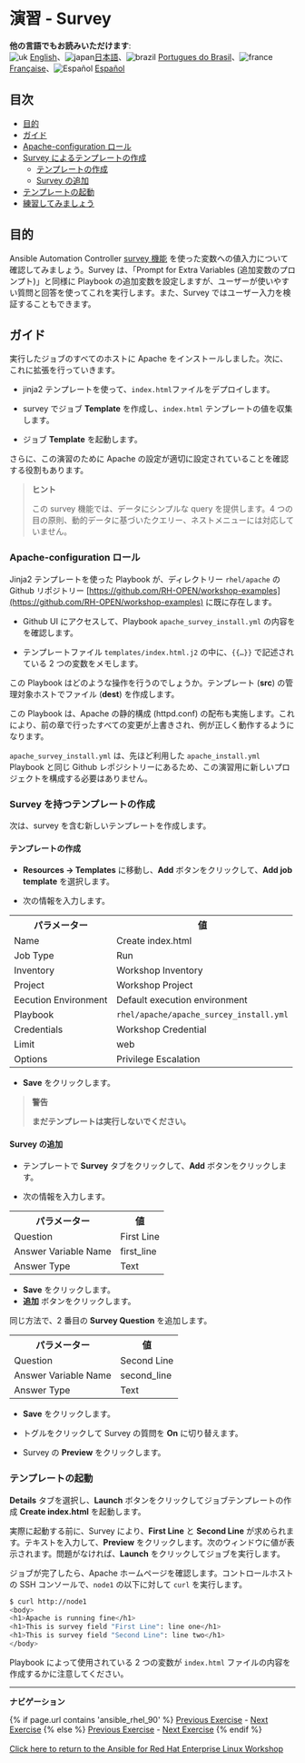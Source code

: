 # 演習 - Survey

**他の言語でもお読みいただけます**:
<br>![uk](../../../images/uk.png) [English](README.md)、![japan](../../../images/japan.png)[日本語](README.ja.md)、![brazil](../../../images/brazil.png) [Portugues do Brasil](README.pt-br.md)、![france](../../../images/fr.png) [Française](README.fr.md)、![Español](../../../images/col.png) [Español](README.es.md)

## 目次

* [目的](#objective)
* [ガイド](#guide)
* [Apache-configuration ロール](#the-apache-configuration-role)
* [Survey によるテンプレートの作成](#create-a-template-with-a-survey)
  * [テンプレートの作成](#create-template)
  * [Survey の追加](#add-the-survey)
* [テンプレートの起動](#launch-the-template)
* [練習してみましょう](#what-about-some-practice)

## 目的

Ansible Automation Controller [survey
機能](https://docs.ansible.com/automation-controller/latest/html/userguide/job_templates.html#surveys)
を使った変数への値入力について確認してみましょう。Survey は、「Prompt for Extra Variables (追加変数のプロンプト)」と同様に
Playbook の追加変数を設定しますが、ユーザーが使いやすい質問と回答を使ってこれを実行します。また、Survey
ではユーザー入力を検証することもできます。

## ガイド

実行したジョブのすべてのホストに Apache をインストールしました。次に、これに拡張を行っていきます。

* jinja2 テンプレートを使って、`index.html`ファイルをデプロイします。

* survey でジョブ **Template** を作成し、`index.html` テンプレートの値を収集します。

* ジョブ **Template** を起動します。

さらに、この演習のために Apache の設定が適切に設定されていることを確認する役割もあります。

> **ヒント**
>
> この survey 機能では、データにシンプルな query を提供します。4 つの目の原則、動的データに基づいたクエリー、ネストメニューには対応していません。

### Apache-configuration ロール

Jinja2 テンプレートを使った Playbook が、ディレクトリー `rhel/apache` の Github リポジトリー
[https://github.com/RH-OPEN/workshop-examples](https://github.com/RH-OPEN/workshop-examples)
に既に存在します。

* Github UI にアクセスして、Playbook `apache_survey_install.yml` の内容をを確認します。

* テンプレートファイル `templates/index.html.j2` の中に、`{{…​}}` で記述されている 2
  つの変数をメモします。

この Playbook はどのような操作を行うのでしょうか。テンプレート (**src**) の管理対象ホストでファイル (**dest**)
を作成します。

この Playbook は、Apache の静的構成 (httpd.conf) の配布も実施します。これにより、前の章で行ったすべての変更が上書きされ、例が正しく動作するようになります。

`apache_survey_install.yml` は、先ほど利用した `apache_install.yml` Playbook と同じ Github
レポジシトリーにあるため、この演習用に新しいプロジェクトを構成する必要はありません。

### Survey を持つテンプレートの作成

次は、survey を含む新しいテンプレートを作成します。

#### テンプレートの作成

* **Resources → Templates** に移動し、**Add** ボタンをクリックして、**Add job template**
  を選択します。

* 次の情報を入力します。

<table>
  <tr>
    <th>パラメーター</th>
    <th>値</th>
  </tr>
  <tr>
    <td>Name</td>
    <td>Create index.html</td>
  </tr>
  <tr>
    <td>Job Type</td>
    <td>Run</td>
  </tr>
  <tr>
    <td>Inventory</td>
    <td>Workshop Inventory</td>
  </tr>
  <tr>
    <td>Project</td>
    <td>Workshop Project</td>
  </tr>
  <tr>
    <td>Eecution Environment</td>
    <td>Default execution environment</td>
  </tr>
  <tr>
    <td>Playbook</td>
    <td><code>rhel/apache/apache_surcey_install.yml</code></td>
  </tr>
  <tr>
    <td>Credentials</td>
    <td>Workshop Credential</td>
  </tr>
  <tr>
    <td>Limit</td>
    <td>web</td>
  </tr>
  <tr>
    <td>Options</td>
    <td>Privilege Escalation</td>
  </tr>
</table>

* **Save** をクリックします。

> **警告**
>
> **まだテンプレートは実行しないでください。**

#### Survey の追加

* テンプレートで **Survey** タブをクリックして、**Add** ボタンをクリックします。

* 次の情報を入力します。

<table>
  <tr>
    <th>パラメーター</th>
    <th>値</th>
  </tr>
  <tr>
    <td>Question</td>
    <td>First Line</td>
  </tr>
  <tr>
    <td>Answer Variable Name</td>
    <td>first_line</td>
  </tr>
  <tr>
    <td>Answer Type</td>
    <td>Text</td>
  </tr>
</table>

* **Save** をクリックします。
* **追加** ボタンをクリックします。

同じ方法で、2 番目の **Survey Question** を追加します。

<table>
  <tr>
    <th>パラメーター</th>
    <th>値</th>
  </tr>
  <tr>
    <td>Question</td>
    <td>Second Line</td>
  </tr>
  <tr>
    <td>Answer Variable Name</td>
    <td>second_line</td>
  </tr>
  <tr>
    <td>Answer Type</td>
    <td>Text</td>
  </tr>
</table>

* **Save** をクリックします。
* トグルをクリックして Survey の質問を **On** に切り替えます。

* Survey の **Preview** をクリックします。

### テンプレートの起動

**Details** タブを選択し、**Launch** ボタンをクリックしてジョブテンプレートの作成 **Create index.html**
を起動します。

実際に起動する前に、Survey により、**First Line** と **Second Line**
が求められます。テキストを入力して、**Preview** をクリックします。次のウィンドウに値が表示されます。問題がなければ、**Launch**
をクリックしてジョブを実行します。

ジョブが完了したら、Apache ホームページを確認します。コントロールホストの SSH コンソールで、`node1` の以下に対して `curl`
を実行します。

```bash
$ curl http://node1
<body>
<h1>Apache is running fine</h1>
<h1>This is survey field "First Line": line one</h1>
<h1>This is survey field "Second Line": line two</h1>
</body>
```

Playbook によって使用されている 2 つの変数が `index.html` ファイルの内容を作成するかに注意してください。

---
**ナビゲーション**
<br>

{% if page.url contains 'ansible_rhel_90' %}
[Previous Exercise](../4-variables) - [Next Exercise](../../ansible_rhel_90/6-system-roles/)
{% else %}
[Previous Exercise](../2.3-projects) - [Next Exercise](../2.5-rbac)
{% endif %}
<br><br>
[Click here to return to the Ansible for Red Hat Enterprise Linux Workshop](../README.md)
